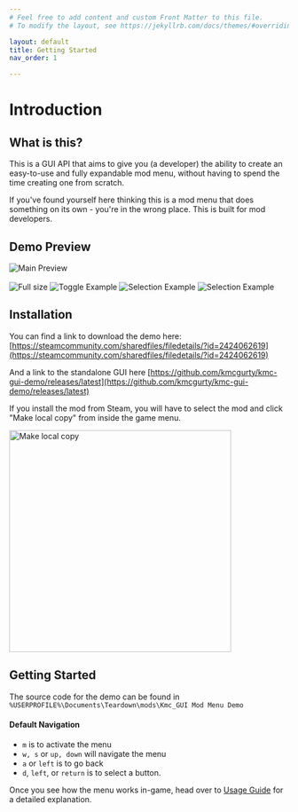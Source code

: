 ```yaml
---
# Feel free to add content and custom Front Matter to this file.
# To modify the layout, see https://jekyllrb.com/docs/themes/#overriding-theme-defaults

layout: default
title: Getting Started
nav_order: 1

---
```


# Introduction

## What is this?

This is a GUI API that aims to give you (a developer) the ability to create an easy-to-use and fully expandable mod menu, without having to spend the time creating one from scratch.

If you've found yourself here thinking this is a mod menu that does something on its own - you're in the wrong place. This is built for mod developers.

## Demo Preview

<img class="main-image align-top" src="https://i.imgur.com/mjgohMO.jpeg" alt="Main Preview"/>
<br>
<br>
<img class="align-top" src="https://i.imgur.com/Geja7ks.png" alt="Full size"/>
<img class="align-top" src="https://i.imgur.com/BU7unmS.png" alt="Toggle Example"/>
<img class="align-top" src="https://i.imgur.com/frZzlyz.png" alt="Selection Example"/>
<img class="align-top" src="https://i.imgur.com/jBZYMVO.png" alt="Selection Example"/>

## Installation

You can find a link to download the demo here: [https://steamcommunity.com/sharedfiles/filedetails/?id=2424062619](https://steamcommunity.com/sharedfiles/filedetails/?id=2424062619)

And a link to the standalone GUI here [https://github.com/kmcgurty/kmc-gui-demo/releases/latest](https://github.com/kmcgurty/kmc-gui-demo/releases/latest)

If you install the mod from Steam, you will have to select the mod and click "Make local copy" from inside the game menu.

<img class="align-top" src="https://i.imgur.com/LTwUbcT.png" alt="Make local copy" width="400px"/>

## Getting Started

The source code for the demo can be found in `%USERPROFILE%\Documents\Teardown\mods\Kmc_GUI Mod Menu Demo`

#### Default Navigation

- `m` is to activate the menu
- `w, s` or `up, down` will navigate the menu
- `a` or `left` is to go back
- `d`, `left`, or `return` is to select a button.

Once you see how the menu works in-game, head over to [Usage Guide](usage-guide) for a detailed explanation.